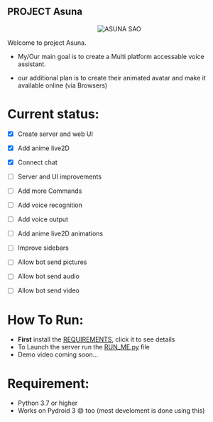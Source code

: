 PROJECT Asuna
-------------
<p align="center"><img src="https://user-images.githubusercontent.com/34002411/214065966-6fcbd90f-0948-42dd-b846-5e6130a78421.jpg" alt="ASUNA SAO"/></p>

Welcome to project Asuna.

* My/Our main goal is to create a Multi platform accessable voice assistant.

* our additional plan is to create their animated avatar and make it available online (via Browsers)

# Current status:
- [x] Create server and web UI
- [x] Add anime live2D
- [x] Connect chat 
- [ ] Server and UI improvements
- [ ] Add more Commands
- [ ] Add voice recognition
- [ ] Add voice output
- [ ] Add anime live2D animations
- [ ] Improve sidebars
- [ ] Allow bot send pictures
- [ ] Allow bot send audio
- [ ] Allow bot send video




# How To Run:
* **First** install the [REQUIREMENTS](/REQUIREMENTS.md), click it to see details
* To Launch the server run the [RUN_ME.py](/RUN_ME.py) file
* Demo video coming soon...


# Requirement:
* Python 3.7 or higher
* Works on Pydroid 3 😄 too (most develoment is done using this)

